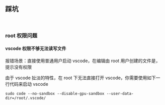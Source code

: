 ## 踩坑

<br>

### root 权限问题

#### vscode 权限不够无法读写文件

报错场景：直接使用普通用户启动 vscode，在编辑由 root 用户创建的文件是，提示没有权限

由于 vscode 扯淡的特性，在 root 下无法直接打开 vscode，你需要使用如下一行代码来启动 vscode

`sudo code --no-sandbox --disable-gpu-sandbox --user-data-dir=/root/.vscode/`

<br>
